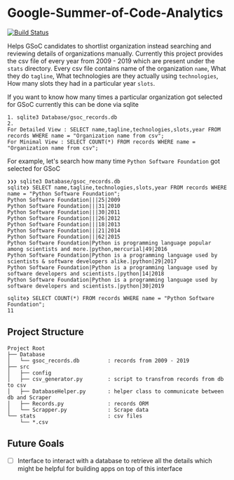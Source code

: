 # Google-Summer-of-Code-Analytics

[![Build Status](https://api.travis-ci.org/sanchit-saini/Google-Summer-of-Code-Analytics.svg?branch=master)](https://travis-ci.org/sanchit-saini/Google-Summer-of-Code-Analytics)

Helps GSoC candidates to shortlist organization instead searching and reviewing details of organizations manually.
Currently this project provides the csv file of every year from 2009 - 2019 which are present under the `stats` directory.
Every csv file contains name of the organization `name`, What they do `tagline`, What technologies are they actually using `technologies`, How many slots they had in a particular year `slots`.

If you want to know how many times a particular organization got selected for GSoC currently this can be done via sqlite
```
1. sqlite3 Database/gsoc_records.db
2.
For Detailed View : SELECT name,tagline,technologies,slots,year FROM records WHERE name = "Organization name from csv";
For Minimal View : SELECT COUNT(*) FROM records WHERE name = "Organization name from csv";
```
For example, let's search how many time `Python Software Foundation` got selected for GSoC
```
❯❯❯ sqlite3 Database/gsoc_records.db
sqlite❯ SELECT name,tagline,technologies,slots,year FROM records WHERE name = "Python Software Foundation";
Python Software Foundation|||25|2009
Python Software Foundation|||31|2010
Python Software Foundation|||30|2011
Python Software Foundation|||26|2012
Python Software Foundation|||18|2013
Python Software Foundation|||21|2014
Python Software Foundation|||62|2015
Python Software Foundation|Python is programming language popular among scientists and more.|python,mercurial|49|2016
Python Software Foundation|Python is a programming language used by scientists & software developers alike.|python|29|2017
Python Software Foundation|Python is a programming language used by software developers and scientists.|python|14|2018
Python Software Foundation|Python is a programming language used by software developers and scientists.|python|30|2019

sqlite❯ SELECT COUNT(*) FROM records WHERE name = "Python Software Foundation";
11

```


## Project Structure
```
Project Root
├── Database
│   └── gsoc_records.db         : records from 2009 - 2019
├── src
│   ├── config
│   ├── csv_generator.py        : script to transfrom records from db to csv
│   ├── DatabaseHelper.py       : helper class to communicate between db and Scraper
│   ├── Records.py              : records ORM 
│   └── Scrapper.py             : Scrape data 
└── stats                       : csv files
    └── *.csv
````

## Future Goals

- [ ] Interface to interact with a database to retrieve all the details which might be helpful for building apps on top of this interface